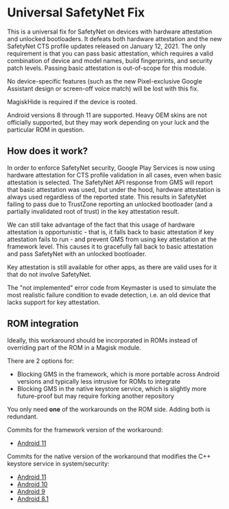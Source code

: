 # Universal SafetyNet Fix

This is a universal fix for SafetyNet on devices with hardware attestation and unlocked bootloaders. It defeats both hardware attestation and the new SafetyNet CTS profile updates released on January 12, 2021. The only requirement is that you can pass basic attestation, which requires a valid combination of device and model names, build fingerprints, and security patch levels. Passing basic attestation is out-of-scope for this module.

No device-specific features (such as the new Pixel-exclusive Google Assistant design or screen-off voice match) will be lost with this fix.

MagiskHide is required if the device is rooted.

Android versions 8 through 11 are supported. Heavy OEM skins are not officially supported, but they may work depending on your luck and the particular ROM in question.

## How does it work?

In order to enforce SafetyNet security, Google Play Services is now
using hardware attestation for CTS profile validation in all cases, even
when basic attestation is selected. The SafetyNet API response from GMS
will report that basic attestation was used, but under the hood,
hardware attestation is always used regardless of the reported state.
This results in SafetyNet failing to pass due to TrustZone reporting an
unlocked bootloader (and a partially invalidated root of trust) in the
key attestation result.

We can still take advantage of the fact that this usage of hardware
attestation is opportunistic - that is, it falls back to basic
attestation if key attestation fails to run - and prevent GMS from using
key attestation at the framework level. This causes it to gracefully
fall back to basic attestation and pass SafetyNet with an unlocked
bootloader.

Key attestation is still available for other apps, as there are valid
uses for it that do not involve SafetyNet.

The "not implemented" error code from Keymaster is used to simulate the
most realistic failure condition to evade detection, i.e. an old device
that lacks support for key attestation.

## ROM integration

Ideally, this workaround should be incorporated in ROMs instead of overriding part of the ROM in a Magisk module.

There are 2 options for:

- Blocking GMS in the framework, which is more portable across Android versions and typically less intrusive for ROMs to integrate
- Blocking GMS in the native keystore service, which is slightly more future-proof but may require forking another repository

You only need **one** of the workarounds on the ROM side. Adding both is redundant.

Commits for the framework version of the workaround:

- [Android 11](https://github.com/ProtonAOSP/android_frameworks_base/commit/7f7a9b19c8293c09dfee12bec75ff17225c6710e)

Commits for the native version of the workaround that modifies the C++ keystore service in system/security:

- [Android 11](https://github.com/ProtonAOSP/android_system_security/commit/15633a3d29bf727b83083f2c49d906c16527d389)
- [Android 10](https://github.com/ProtonAOSP/android_system_security/commit/qt)
- [Android 9](https://github.com/ProtonAOSP/android_system_security/commit/pi)
- [Android 8.1](https://github.com/ProtonAOSP/android_system_security/commit/oc)
